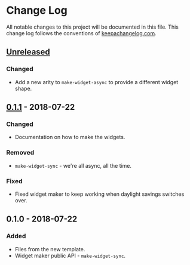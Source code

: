# Change Log
All notable changes to this project will be documented in this file. This change log follows the conventions of [keepachangelog.com](http://keepachangelog.com/).

## [Unreleased]
### Changed
- Add a new arity to `make-widget-async` to provide a different widget shape.

## [0.1.1] - 2018-07-22
### Changed
- Documentation on how to make the widgets.

### Removed
- `make-widget-sync` - we're all async, all the time.

### Fixed
- Fixed widget maker to keep working when daylight savings switches over.

## 0.1.0 - 2018-07-22
### Added
- Files from the new template.
- Widget maker public API - `make-widget-sync`.

[Unreleased]: https://github.com/your-name/hackerrack/compare/0.1.1...HEAD
[0.1.1]: https://github.com/your-name/hackerrack/compare/0.1.0...0.1.1
